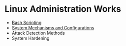 <h1> Linux Administration Works</h1>

* [Bash Scripting](https://github.com/MFIRoadMap/System-Administrator-Works/tree/main/Linux/Bash%20Scripting/Scripts)
* [System Mechanisms and Configurations](https://github.com/MFIRoadMap/Linux-Administrator-Works/tree/main/System%20Mechanisms%20and%20Configurations)
* Attack Detection Methods
* System Hardening

